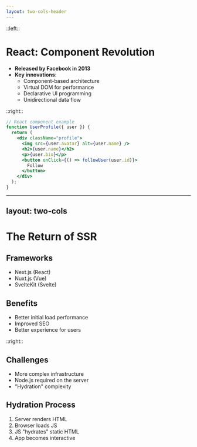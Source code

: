 ```yaml
---
layout: two-cols-header
---
```


::left::

# React: Component Revolution

- **Released by Facebook in 2013**
- **Key innovations**:
  - Component-based architecture
  - Virtual DOM for performance
  - Declarative UI programming
  - Unidirectional data flow

::right::

```jsx
// React component example
function UserProfile({ user }) {
  return (
    <div className="profile">
      <img src={user.avatar} alt={user.name} />
      <h2>{user.name}</h2>
      <p>{user.bio}</p>
      <button onClick={() => followUser(user.id)}>
        Follow
      </button>
    </div>
  );
}
```

---
layout: two-cols
---

# The Return of SSR

## Frameworks
- Next.js (React)
- Nuxt.js (Vue)
- SvelteKit (Svelte)

## Benefits
- Better initial load performance
- Improved SEO
- Better experience for users

::right::

## Challenges
- More complex infrastructure
- Node.js required on the server
- "Hydration" complexity

## Hydration Process
1. Server renders HTML
2. Browser loads JS
3. JS "hydrates" static HTML
4. App becomes interactive 